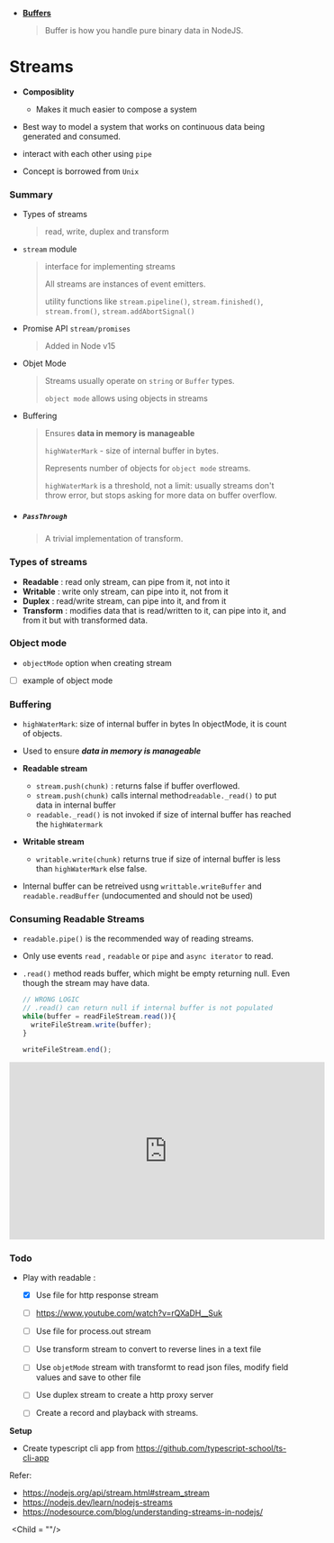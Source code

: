 - **[Buffers](./Buffers.md)**

  > Buffer is how you handle pure binary data in NodeJS.

  

# Streams 

- **Composiblity**
  - Makes it much easier to compose a system

- Best way to model a system that works on continuous data being generated and consumed.
- interact with each other using `pipe`
- Concept is borrowed from `Unix`



### Summary 

- Types of streams

  > read, write, duplex and transform

- `stream` module

  > interface for implementing streams
  >
  > All streams are instances of event emitters.
  >
  > utility functions like `stream.pipeline()`, `stream.finished()`, `stream.from()`, `stream.addAbortSignal()`

- Promise API `stream/promises`

  > Added in Node v15

- Objet Mode 

  > Streams usually operate on `string` or `Buffer` types.
  >
  > `object mode` allows using objects in streams

- Buffering

  > Ensures **data in memory is manageable**
  >
  > `highWaterMark` - size of internal buffer in bytes.
  >
  > Represents number of objects for `object mode` streams.
  >
  > `highWaterMark` is a threshold, not a limit:  usually streams don't throw error, but stops asking for more data on buffer overflow.

- ##### `PassThrough`

  > A trivial implementation of transform.



### **Types of streams**

- **Readable**  : read only stream, can pipe from it, not into it
- **Writable**   : write only stream, can pipe into it, not from it
- **Duplex**      :  read/write stream, can pipe into it, and from it
- **Transform** : modifies data that is read/written to it, can pipe into it, and from it but with transformed data.



### Object mode

- `objectMode` option when creating stream
- [ ] example of object mode



### Buffering 

- `highWaterMark`: size of internal buffer in bytes In objectMode, it is count of objects.
- Used to ensure ***data in memory is manageable***

- **Readable stream**
  - `stream.push(chunk)` : returns false if buffer overflowed.
  - `stream.push(chunk)` calls internal method`readable._read()` to put data in internal buffer
  - `readable._read()` is not invoked if size of internal buffer has reached the `highWatermark`
- **Writable stream**
  - `writable.write(chunk)` returns true if size of internal buffer is less than `highWaterMark` else false.
- Internal buffer can be retreived usng `writtable.writeBuffer` and `readable.readBuffer` (undocumented and should not be used)



### Consuming Readable Streams

- `readable.pipe()`  is the recommended way of reading streams.

- Only use events `read` , `readable` or `pipe` and `async iterator` to read.

- `.read()` method reads buffer, which might be empty returning null. Even though the stream may have data.

  ```typescript
  // WRONG LOGIC
  // .read() can return null if internal buffer is not populated
  while(buffer = readFileStream.read()){
    writeFileStream.write(buffer);
  }
  
  writeFileStream.end();
  ```



<iframe width="560" height="315" src="https://www.youtube.com/embed/rQXaDH__Suk" title="YouTube video player" frameborder="0" allow="accelerometer; autoplay; clipboard-write; encrypted-media; gyroscope; picture-in-picture" allowfullscreen></iframe>



### Todo 

- Play with readable : 
  - [x] Use file for http response stream
  - [ ] https://www.youtube.com/watch?v=rQXaDH__Suk
  - [ ] Use file for process.out stream
  - [ ] Use transform stream to convert to reverse lines in a text file
  - [ ] Use `objetMode` stream with transformt to read json files, modify field values and save to other file
  - [ ] Use duplex stream to create a http proxy server
  - [ ] Create a record and playback with streams.



**Setup**

- Create typescript cli app from https://github.com/typescript-school/ts-cli-app



Refer: 

- https://nodejs.org/api/stream.html#stream_stream
- https://nodejs.dev/learn/nodejs-streams
- https://nodesource.com/blog/understanding-streams-in-nodejs/



<Component>

​	<Child = ""/>

</Component>